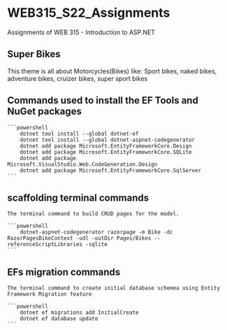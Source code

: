 # WEB315_S22_Assignments
Assignments of WEB 315 - Introduction to ASP.NET

## Super Bikes
This theme is all about Motorcycles(Bikes) like: Sport bikes, naked bikes, adventure bikes, cruizer bikes, super sport bikes

## Commands used to install the EF Tools and NuGet packages

    ```powershell
        dotnet tool install --global dotnet-ef
        dotnet tool install --global dotnet-aspnet-codegenerator
        dotnet add package Microsoft.EntityFrameworkCore.Design
        dotnet add package Microsoft.EntityFrameworkCore.SQLite
        dotnet add package Microsoft.VisualStudio.Web.CodeGeneration.Design
        dotnet add package Microsoft.EntityFrameworkCore.SqlServer
    ```

## scaffolding terminal commands
    The terminal command to build CRUD pages for the model. 

    ```powershell
        dotnet-aspnet-codegenerator razorpage -m Bike -dc RazorPagesBikeContext -udl -outDir Pages/Bikes --referenceScriptLibraries -sqlite
    ```

## EFs migration commands
    The terminal command to create initial database schemea using Entity Framework Migration feature

    ```powershell
        dotnet ef migrations add InitialCreate
        dotnet ef database update
    ```